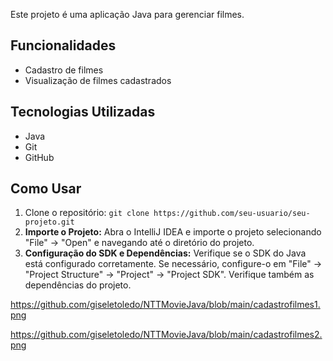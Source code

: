 Este projeto é uma aplicação Java para gerenciar filmes.

## Funcionalidades

- Cadastro de filmes
- Visualização de filmes cadastrados

## Tecnologias Utilizadas

- Java
- Git
- GitHub

## Como Usar

1. Clone o repositório: `git clone https://github.com/seu-usuario/seu-projeto.git` 
2. **Importe o Projeto:** Abra o IntelliJ IDEA e importe o projeto selecionando "File" -> "Open" e navegando até o diretório do projeto.
3. **Configuração do SDK e Dependências:** Verifique se o SDK do Java está configurado corretamente. Se necessário, configure-o em "File" -> "Project Structure" -> "Project" -> "Project SDK". Verifique também as dependências do projeto.

https://github.com/giseletoledo/NTTMovieJava/blob/main/cadastrofilmes1.png

https://github.com/giseletoledo/NTTMovieJava/blob/main/cadastrofilmes2.png

